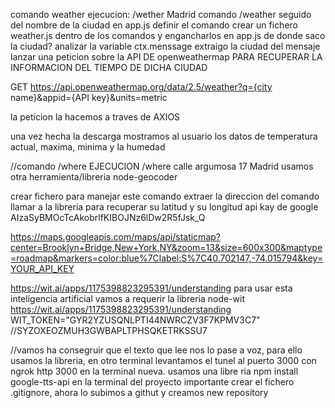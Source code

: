comando weather
ejecucion: /wether Madrid
comando /weather seguido del nombre de la ciudad
en app.js definir el comando
crear un fichero weather.js dentro de los comandos y engancharlos en app.js
de donde saco la ciudad? analizar la variable ctx.menssage
extraigo la ciudad del mensaje
lanzar una peticion sobre la API DE openweathermap PARA RECUPERAR LA INFORMACION DEL TIEMPO DE DICHA CIUDAD


GET https://api.openweathermap.org/data/2.5/weather?q={city name}&appid={API key}&units=metric

la peticion la hacemos a traves de AXIOS

una vez hecha la descarga mostramos al usuario los datos de 
temperatura actual, maxima, minima y la humedad

//comando /where
EJECUCION  /where calle argumosa 17 Madrid
usamos otra herramienta/libreria node-geocoder

crear fichero para manejar este comando
extraer la direccion del comando
llamar a la libreria para recuperar su latitud y su longitud
api kay de google AIzaSyBMOcTcAkobrlfKIBOJNz6lDw2R5fJsk_Q


https://maps.googleapis.com/maps/api/staticmap?center=Brooklyn+Bridge,New+York,NY&zoom=13&size=600x300&maptype=roadmap&markers=color:blue%7Clabel:S%7C40.702147,-74.015794&key=YOUR_API_KEY

https://wit.ai/apps/1175398823295391/understanding
para usar esta inteligencia artificial vamos a requerir la libreria node-wit
https://wit.ai/apps/1175398823295391/understanding
WIT_TOKEN="GYR2YZUSQNLPTI44NWRCZV3F7KPMV3C7"
//SYZOXEOZMUH3GWBAPLTPHSQKETRKSSU7

//vamos ha consegruir que el texto que lee nos lo pase a voz, para ello usamos la libreria, en otro terminal levantamos el tunel al puerto 3000 con ngrok http 3000 en la terminal nueva.
usamos una libre ria npm install google-tts-api en la terminal del proyecto 
importante crear el fichero .gitignore, ahora lo subimos a githut
y creamos new repository